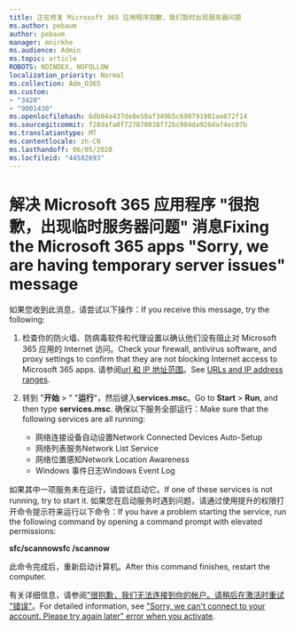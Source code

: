 ```yaml
---
title: 正在修复 Microsoft 365 应用程序抱歉，我们暂时出现服务器问题
ms.author: pebaum
author: pebaum
manager: mnirkhe
ms.audience: Admin
ms.topic: article
ROBOTS: NOINDEX, NOFOLLOW
localization_priority: Normal
ms.collection: Adm_O365
ms.custom:
- "3420"
- "9001430"
ms.openlocfilehash: 6db04a437de8e50af349b5c690791981ae872f14
ms.sourcegitcommit: f28dafa0f727870038f72bc904da926daf4ec07b
ms.translationtype: MT
ms.contentlocale: zh-CN
ms.lasthandoff: 06/05/2020
ms.locfileid: "44582693"
---
```

# <a name="fixing-the-microsoft-365-apps-sorry-we-are-having-temporary-server-issues-message"></a><span data-ttu-id="38ecf-102">解决 Microsoft 365 应用程序 "很抱歉，出现临时服务器问题" 消息</span><span class="sxs-lookup"><span data-stu-id="38ecf-102">Fixing the Microsoft 365 apps "Sorry, we are having temporary server issues" message</span></span>

<span data-ttu-id="38ecf-103">如果您收到此消息，请尝试以下操作：</span><span class="sxs-lookup"><span data-stu-id="38ecf-103">If you receive this message, try the following:</span></span>

1. <span data-ttu-id="38ecf-104">检查你的防火墙、防病毒软件和代理设置以确认他们没有阻止对 Microsoft 365 应用的 Internet 访问。</span><span class="sxs-lookup"><span data-stu-id="38ecf-104">Check your firewall, antivirus software, and proxy settings to confirm that they are not blocking Internet access to Microsoft 365 apps.</span></span> <span data-ttu-id="38ecf-105">请参阅[url 和 IP 地址范围](https://docs.microsoft.com/office365/enterprise/urls-and-ip-address-ranges)。</span><span class="sxs-lookup"><span data-stu-id="38ecf-105">See [URLs and IP address ranges](https://docs.microsoft.com/office365/enterprise/urls-and-ip-address-ranges).</span></span>

2. <span data-ttu-id="38ecf-106">转到 "**开始**  >  " "**运行**"，然后键入**services.msc**。</span><span class="sxs-lookup"><span data-stu-id="38ecf-106">Go to **Start** > **Run**, and then type **services.msc**.</span></span> <span data-ttu-id="38ecf-107">确保以下服务全部运行：</span><span class="sxs-lookup"><span data-stu-id="38ecf-107">Make sure that the following services are all running:</span></span>
    - <span data-ttu-id="38ecf-108">网络连接设备自动设置</span><span class="sxs-lookup"><span data-stu-id="38ecf-108">Network Connected Devices Auto-Setup</span></span>
    - <span data-ttu-id="38ecf-109">网络列表服务</span><span class="sxs-lookup"><span data-stu-id="38ecf-109">Network List Service</span></span>
    - <span data-ttu-id="38ecf-110">网络位置感知</span><span class="sxs-lookup"><span data-stu-id="38ecf-110">Network Location Awareness</span></span>
    - <span data-ttu-id="38ecf-111">Windows 事件日志</span><span class="sxs-lookup"><span data-stu-id="38ecf-111">Windows Event Log</span></span>

<span data-ttu-id="38ecf-112">如果其中一项服务未在运行，请尝试启动它。</span><span class="sxs-lookup"><span data-stu-id="38ecf-112">If one of these services is not running, try to start it.</span></span> <span data-ttu-id="38ecf-113">如果您在启动服务时遇到问题，请通过使用提升的权限打开命令提示符来运行以下命令：</span><span class="sxs-lookup"><span data-stu-id="38ecf-113">If you have a problem starting the service, run the following command by opening a command prompt with elevated permissions:</span></span>

<span data-ttu-id="38ecf-114">**sfc/scannow**</span><span class="sxs-lookup"><span data-stu-id="38ecf-114">**sfc /scannow**</span></span>

<span data-ttu-id="38ecf-115">此命令完成后，重新启动计算机。</span><span class="sxs-lookup"><span data-stu-id="38ecf-115">After this command finishes, restart the computer.</span></span>

<span data-ttu-id="38ecf-116">有关详细信息，请参阅["很抱歉，我们无法连接到你的帐户。请稍后在激活时重试 "错误"](https://docs.microsoft.com/office/troubleshoot/activation-installation/issue-when-activate-office-from-office-365)。</span><span class="sxs-lookup"><span data-stu-id="38ecf-116">For detailed information, see ["Sorry, we can't connect to your account. Please try again later" error when you activate](https://docs.microsoft.com/office/troubleshoot/activation-installation/issue-when-activate-office-from-office-365).</span></span>